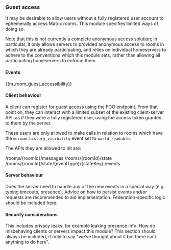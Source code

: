### Guest access

It may be desirable to allow users without a fully registered user
account to ephemerally access Matrix rooms. This module specifies
limited ways of doing so.

Note that this is not currently a complete anonymous access solution; in
particular, it only allows servers to provided anonymous access to rooms
in which they are already participating, and relies on individual
homeservers to adhere to the conventions which this module sets, rather
than allowing all participating homeservers to enforce them.

#### Events

{{m\_room\_guest\_accessibility}}

#### Client behaviour

A client can register for guest access using the FOO endpoint. From that
point on, they can interact with a limited subset of the existing
client-server API, as if they were a fully registered user, using the
access token granted to them by the server.

These users are only allowed to make calls in relation to rooms which
have the `m.room.history_visibility` event set to `world_readable`.

The APIs they are allowed to hit are:

/rooms/{roomId}/messages /rooms/{roomId}/state
/rooms/{roomId}/state/{eventType}/{stateKey} /events

#### Server behaviour

Does the server need to handle any of the new events in a special way
(e.g. typing timeouts, presence). Advice on how to persist events and/or
requests are recommended to aid implementation. Federation-specific
logic should be included here.

#### Security considerations

This includes privacy leaks: for example leaking presence info. How do
misbehaving clients or servers impact this module? This section should
always be included, if only to say "we've thought about it but there
isn't anything to do here".
